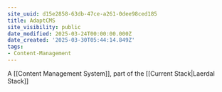 ```yaml
---
site_uuid: d15e2858-63db-47ce-a261-0dee98ced185
title: AdaptCMS
site_visibility: public
date_modified: 2025-03-24T00:00:00.000Z
date_created: '2025-03-30T05:44:14.849Z'
tags:
- Content-Management
---
```










A [[Content Management System]], part of the [[Current Stack|Laerdal Stack]]

